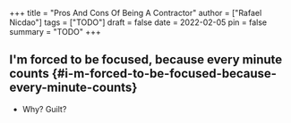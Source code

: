 +++
title = "Pros And Cons Of Being A Contractor"
author = ["Rafael Nicdao"]
tags = ["TODO"]
draft = false
date = 2022-02-05
pin = false
summary = "TODO"
+++

## I'm forced to be focused, because every minute counts {#i-m-forced-to-be-focused-because-every-minute-counts}

-   Why? Guilt?
